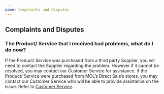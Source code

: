 ```yaml
---
name: Complaints and Disputes
---
```


## Complaints and Disputes

###  The Product/ Service that I received had problems, what do I do now?

If the Product/ Service was purchased from a third party Supplier, you will need to contact the Supplier regarding the problem. However if it cannot be resolved, you may contact our Customer Service for assistance. If the Product/ Service were purchased from MOL’s Direct Sale’s stores, you may contact our Customer Service who will be able to provide assistance on the issue. Refer to [Customer Service](http://aboutus.emarineonline.com/docs/connect/contactus).
